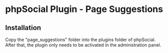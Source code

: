 # phpSocial Plugin - Page Suggestions

## Installation

Copy the "page_suggestions" folder into the plugins folder of phpSocial. After that, the plugin only needs to be activated in the administration panel.